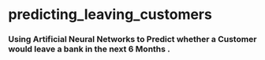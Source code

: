 # predicting_leaving_customers
### Using Artificial Neural Networks to Predict whether a Customer would leave a bank in the next 6 Months .
